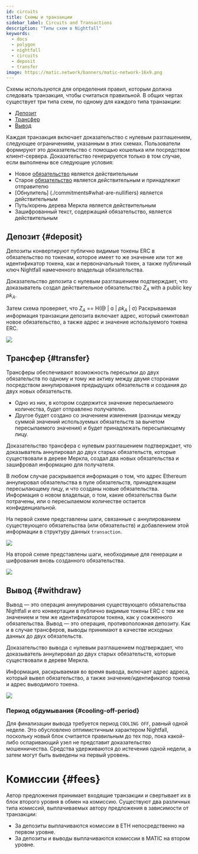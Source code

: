```yaml
---
id: circuits
title: Схемы и транзакции
sidebar_label: Circuits and Transactions
description: "Типы схем в Nightfall"
keywords:
  - docs
  - polygon
  - nightfall
  - circuits
  - deposit
  - transfer
image: https://matic.network/banners/matic-network-16x9.png
---
```


Схемы используются для определения правил, которым должна следовать транзакция, чтобы считаться правильной. В общих чертах существует три типа схем, по одному для каждого типа транзакции:

- [Депозит](#deposit)
- [Трансфер](#transfer)
- [Вывод](#withdraw)

Каждая транзакция включает доказательство с нулевым разглашением, следующее ограничениям, указанным в этих схемах. Пользователи формируют это доказательство с помощью кошелька
или посредством клиент-сервера.
Доказательство генерируется только в том случае, если выполнены все следующие условия:

- Новое [обязательство](./commitments#what-are-commitments) является действительным
- Старое [обязательство](./commitments#what-are-commitments) является действительным и принадлежит отправителю
- [Обнулитель] (./commitments#what-are-nullifiers) является действительным
- Путь/корень дерева Меркла является действительным
- Зашифрованный текст, содержащий обязательство, является действительным


## Депозит {#deposit}
Депозиты конвертируют публично видимые токены ERC в обязательство по токенам, которое имеет то же значение или тот же идентификатор токена, как и первоначальный токен,
а также публичный ключ Nightfall намеченного владельца обязательства.

Доказательство депозита с нулевым разглашением подтверждает, что доказыватель создал действительное обязательство $Z_A$ with a public key $pk_A$.

Затем схема проверяет, что $Z_A$ == H(@ | ɑ | $pk_A$ | σ)
Раскрываемая информация транзакции депозита включает адрес, который сминтовал новое обязательство, а также адрес и значение используемого токена ERC.

![](../imgs/deposit.png)

## Трансфер {#transfer}
Трансферы обеспечивают возможность пересылки до двух обязательств по одному и тому же активу между двумя сторонами посредством аннулирования предыдущих обязательств и создания до двух новых обязательств.
- Одно из них, в котором содержится значение пересылаемого количества, будет отправлено получателю.
- Другое будет создано со значением изменения (разницы между суммой значений используемых обязательств за вычетом пересылаемого значения) и будет принадлежать пересылающему лицу.

Доказательство трансфера с нулевым разглашением подтверждает, что доказыватель аннулировал до двух старых обязательств, которые существовали в дереве Меркла, создал два новых обязательства и зашифровал информацию для получателя.

В любом случае раскрывается информация о том, что адрес Ethereum аннулировал обязательства
в пуле обязательств, принадлежащем пересылающему лицу, и что созданы новые обязательства.
Информация о новом владельце, о том, какие обязательства были потрачены, или о пересылаемом количестве остается конфиденциальной.

На первой схеме представлены шаги, связанные с аннулированием существующего обязательства (или обязательств) и добавлением этой информации в структуру данных `transaction`.

![](../imgs/transfer_a.png)

На второй схеме представлены шаги, необходимые для генерации и шифрования вновь созданного обязательства.

![](../imgs/transfer_b.png)

## Вывод {#withdraw}
Вывод — это операция аннулирования существующего обязательства Nightfall и его конвертации в публично видимые токены ERC с тем же значением и тем же идентификатором токена, как у сожженного обязательства. Вывод — это операция, противоположная депозиту. Как и в случае трансферов, выводы принимают в качестве исходных данных до двух обязательств.

Доказательство вывода с нулевым разглашением подтверждает, что доказыватель аннулировал до двух старых обязательств, которые существовали в дереве Меркла.

Информация, раскрываемая во время вывода, включает адрес адреса, который вывел обязательство, а также значение/идентификатор токена и адрес выводимого токена.

![](../imgs/withdraw.png)

### Период обдумывания {#cooling-off-period}

Для финализации вывода требуется период `COOLING OFF`, равный одной неделе. Это обусловлено оптимистичным характером Nightfall, поскольку новый блок считается правильным до тех пор, пока какой-либо оспаривающий узел не представит доказательство мошенничества. Средства удерживаются до истечения одной недели, а затем могут быть выведены на первый уровень.

# Комиссии {#fees}

Автор предложения принимает входящие транзакции и свертывает их в блок второго уровня в обмен на комиссию. Существуют два различных типа комиссий, выплачиваемых автору предложения в зависимости от транзакции:
- За депозиты выплачиваются комиссии в ETH непосредственно на первом уровне.
- За депозиты и выводы выплачиваются комиссии в MATIC на втором уровне.
